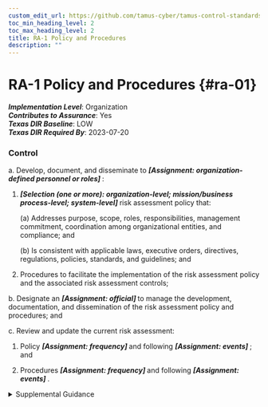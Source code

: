 ```yaml
---
custom_edit_url: https://github.com/tamus-cyber/tamus-control-standards/tree/main/content/tamus.edu/TAMUS_profile.xml
toc_min_heading_level: 2
toc_max_heading_level: 2
title: RA-1 Policy and Procedures
description: ""
---
```


# RA-1 Policy and Procedures {#ra-01}

_**Implementation Level**_: Organization\
_**Contributes to Assurance**_: Yes\
_**Texas DIR Baseline**_: LOW\
_**Texas DIR Required By**_: 2023-07-20

### Control

a. Develop, document, and disseminate to <strong title="ra-1_prm_1"> <em>[Assignment: organization-defined personnel or roles]</em> </strong>:

1.  <strong title="ra-01_odp.03"> <em>[Selection (one or more): organization-level; mission/business process-level; system-level]</em> </strong> risk assessment policy that:

    (a) Addresses purpose, scope, roles, responsibilities, management commitment, coordination among organizational entities, and compliance; and

    (b) Is consistent with applicable laws, executive orders, directives, regulations, policies, standards, and guidelines; and

2. Procedures to facilitate the implementation of the risk assessment policy and the associated risk assessment controls;

b. Designate an <strong title="ra-01_odp.04"> <em>[Assignment: official]</em> </strong> to manage the development, documentation, and dissemination of the risk assessment policy and procedures; and

c. Review and update the current risk assessment:

1. Policy <strong title="ra-01_odp.05"> <em>[Assignment: frequency]</em> </strong> and following <strong title="ra-01_odp.06"> <em>[Assignment: events]</em> </strong> ; and

2. Procedures <strong title="ra-01_odp.07"> <em>[Assignment: frequency]</em> </strong> and following <strong title="ra-01_odp.08"> <em>[Assignment: events]</em> </strong>.

<details>
  <summary>Supplemental Guidance</summary>

Risk assessment policy and procedures address the controls in the RA family that are implemented within systems and organizations. The risk management strategy is an important factor in establishing such policies and procedures. Policies and procedures contribute to security and privacy assurance. Therefore, it is important that security and privacy programs collaborate on the development of risk assessment policy and procedures. Security and privacy program policies and procedures at the organization level are preferable, in general, and may obviate the need for mission- or system-specific policies and procedures. The policy can be included as part of the general security and privacy policy or be represented by multiple policies reflecting the complex nature of organizations. Procedures can be established for security and privacy programs, for mission or business processes, and for systems, if needed. Procedures describe how the policies or controls are implemented and can be directed at the individual or role that is the object of the procedure. Procedures can be documented in system security and privacy plans or in one or more separate documents. Events that may precipitate an update to risk assessment policy and procedures include assessment or audit findings, security incidents or breaches, or changes in laws, executive orders, directives, regulations, policies, standards, and guidelines. Simply restating controls does not constitute an organizational policy or procedure.

</details>

